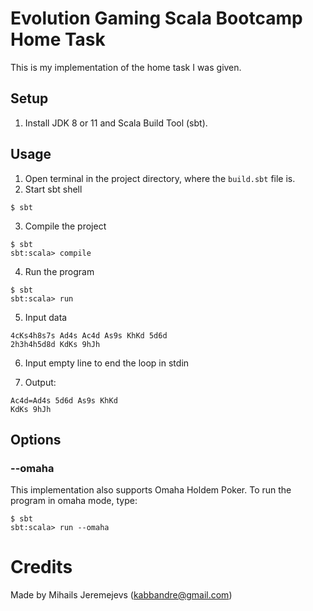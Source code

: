 # Evolution Gaming Scala Bootcamp Home Task

This is my implementation of the home task I was given.

## Setup

1. Install JDK 8 or 11 and Scala Build Tool (sbt).

## Usage

1. Open terminal in the project directory, where the `build.sbt` file is.
2. Start sbt shell
```
$ sbt
```
3. Compile the project
```
$ sbt
sbt:scala> compile
```
4. Run the program
```
$ sbt
sbt:scala> run
```
5. Input data
```
4cKs4h8s7s Ad4s Ac4d As9s KhKd 5d6d
2h3h4h5d8d KdKs 9hJh
```
6. Input empty line to end the loop in stdin

7. Output:
```
Ac4d=Ad4s 5d6d As9s KhKd
KdKs 9hJh
```
## Options

### --omaha

This implementation also supports Omaha Holdem Poker. To run the program in omaha mode, type:
```
$ sbt
sbt:scala> run --omaha
```

# Credits
Made by Mihails Jeremejevs (kabbandre@gmail.com)
